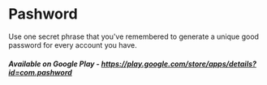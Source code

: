 # Pashword
Use one secret phrase that you've remembered to generate a unique good password for every account you have.
##### Available on Google Play - https://play.google.com/store/apps/details?id=com.pashword
